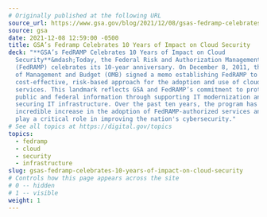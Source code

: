 ```yaml
---
# Originally published at the following URL
source_url: https://www.gsa.gov/blog/2021/12/08/gsas-fedramp-celebrates-10-years-of-impact-on-cloud-security
source: gsa
date: 2021-12-08 12:59:00 -0500
title: GSA’s Fedramp Celebrates 10 Years of Impact on Cloud Security
deck: "**GSA’s FedRAMP Celebrates 10 Years of Impact on Cloud
  Security**&mdash;Today, the Federal Risk and Authorization Management Program
  (FedRAMP) celebrates its 10-year anniversary. On December 8, 2011, the Office
  of Management and Budget (OMB) signed a memo establishing FedRAMP to provide a
  cost-effective, risk-based approach for the adoption and use of cloud
  services. This landmark reflects GSA and FedRAMP’s commitment to protecting
  public and federal information through supporting IT modernization and
  securing IT infrastructure. Over the past ten years, the program has seen an
  incredible increase in the adoption of FedRAMP-authorized services and will
  play a critical role in improving the nation's cybersecurity."
# See all topics at https://digital.gov/topics
topics:
  - fedramp
  - cloud
  - security
  - infrastructure
slug: gsas-fedramp-celebrates-10-years-of-impact-on-cloud-security
# Controls how this page appears across the site
# 0 -- hidden
# 1 -- visible
weight: 1
---
```

